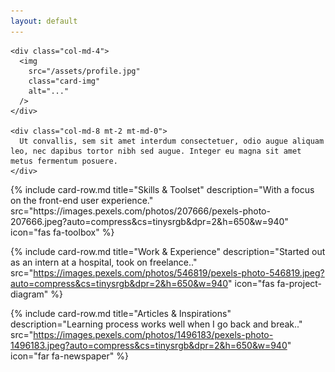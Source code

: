 ```yaml
---
layout: default
---
```


<div class="col-12 col-md-6">

  <div class="row mb-4">

    <div class="col-md-4">
      <img
        src="/assets/profile.jpg"
        class="card-img"
        alt="..."
      />
    </div>

    <div class="col-md-8 mt-2 mt-md-0">
      Ut convallis, sem sit amet interdum consectetuer, odio augue aliquam leo, nec dapibus tortor nibh sed augue. Integer eu magna sit amet metus fermentum posuere.
    </div>
  </div>

</div>

<div class="col-12 col-md-6">
  {% include
     card-row.md
     title="Skills & Toolset"
     description="With a focus on the front-end user experience."
     src="https://images.pexels.com/photos/207666/pexels-photo-207666.jpeg?auto=compress&cs=tinysrgb&dpr=2&h=650&w=940"
     icon="fas fa-toolbox"
  %}

  {% include
     card-row.md
     title="Work & Experience"
     description="Started out as an intern at a hospital, took on freelance.."
     src="https://images.pexels.com/photos/546819/pexels-photo-546819.jpeg?auto=compress&cs=tinysrgb&dpr=2&h=650&w=940"
     icon="fas fa-project-diagram"
  %}

  {% include
     card-row.md
     title="Articles & Inspirations"
     description="Learning process works well when I go back and break.."
     src="https://images.pexels.com/photos/1496183/pexels-photo-1496183.jpeg?auto=compress&cs=tinysrgb&dpr=2&h=650&w=940"
     icon="far fa-newspaper"
  %}
</div>